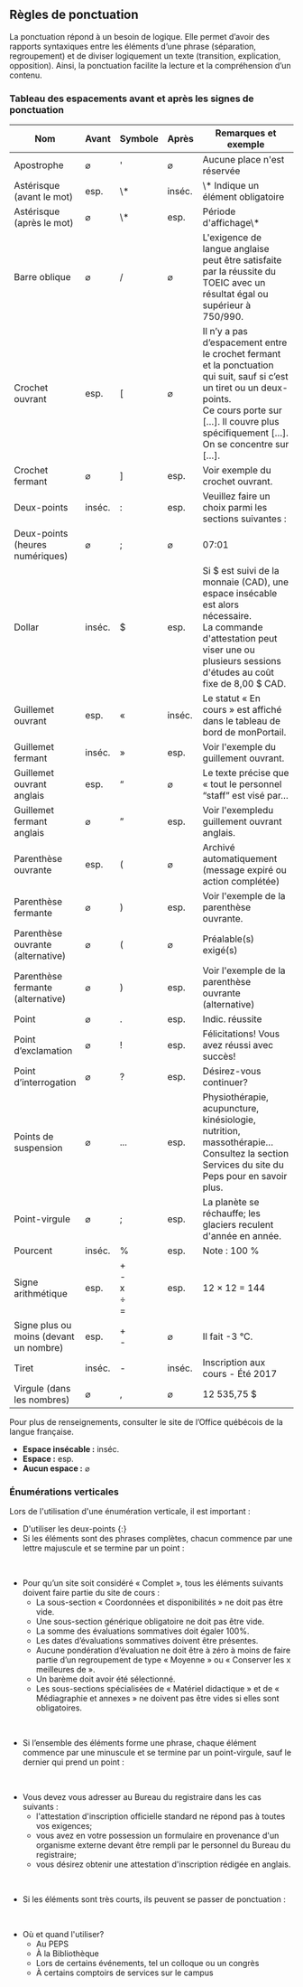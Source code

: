 ## Règles de ponctuation
La ponctuation répond à un besoin de logique. Elle permet d’avoir des rapports syntaxiques entre les éléments d’une phrase (séparation, regroupement) et de diviser logiquement un texte (transition, explication, opposition). Ainsi, la ponctuation facilite la lecture et la compréhension d’un contenu.

### Tableau des espacements avant et après les signes de ponctuation
<table>
    <thead>
        <tr>
            <th>Nom</th>
            <th>Avant</th>
            <th>Symbole</th>
            <th>Après</th>
            <th width="45%">Remarques et exemple</th>
        </tr>
    </thead>
    <tbody>
        <tr>
            <td>Apostrophe</td>
            <td>⌀</td>
            <td>'</td>
            <td>⌀</td>
            <td>Aucune place n'est réservée</td>
        </tr>
        <tr>
            <td>Astérisque (avant le mot)</td>
            <td>esp.</td>
            <td>\*</td>
            <td>inséc.</td>
            <td>\* Indique un élément obligatoire</td>
        </tr>
        <tr>
            <td>Astérisque (après le mot)</td>
            <td>⌀</td>
            <td>\*</td>
            <td>esp.</td>
            <td>Période d'affichage\*</td>
        </tr>
        <tr>
            <td>Barre oblique</td>
            <td>⌀</td>
            <td>/</td>
            <td>⌀</td>
            <td>L'exigence de langue anglaise peut être satisfaite par la réussite du TOEIC avec un résultat égal ou supérieur à 750/990.</td>
        </tr>
        <tr>
            <td>Crochet ouvrant</td>
            <td>esp.</td>
            <td>[</td>
            <td>⌀</td>
            <td>Il n’y a pas d’espacement entre le crochet fermant et la ponctuation qui suit, sauf si c’est un tiret ou un deux-points.<br/>Ce cours porte sur  […]. Il couvre plus spécifiquement […]. On se concentre sur […].</td>
        </tr>
        <tr>
            <td>Crochet fermant</td>
            <td>⌀</td>
            <td>]</td>
            <td>esp.</td>
            <td>Voir exemple du crochet ouvrant.</td>
        </tr>
        <tr>
            <td>Deux-points</td>
            <td>inséc.</td>
            <td>:</td>
            <td>esp.</td>
            <td>Veuillez faire un choix parmi les sections suivantes&nbsp;:</td>
        </tr>
        <tr>
            <td>Deux-points (heures numériques)</td>
            <td>⌀</td>
            <td>;</td>
            <td>⌀</td>
            <td>07:01</td>
        </tr>
        <tr>
            <td>Dollar</td>
            <td>inséc.</td>
            <td>$</td>
            <td>esp.</td>
            <td>Si $ est suivi de la monnaie (CAD), une espace insécable est alors nécessaire.<br/>La commande d'attestation peut viser une ou plusieurs sessions d'études au coût fixe de 8,00&nbsp;$&nbsp;CAD.</td>
        </tr>
        <tr>
            <td>Guillemet ouvrant</td>
            <td>esp.</td>
            <td>«</td>
            <td>inséc.</td>
            <td>Le statut «&nbsp;En cours&nbsp;» est affiché dans le tableau de bord de monPortail.</td>
        </tr>
        <tr>
            <td>Guillemet fermant</td>
            <td>inséc.</td>
            <td>»</td>
            <td>esp.</td>
            <td>Voir l'exemple du guillement ouvrant.</td>
        </tr>
        <tr>
            <td>Guillemet ouvrant anglais</td>
            <td>esp.</td>
            <td>“</td>
            <td>⌀</td>
            <td>Le texte précise que « tout le personnel “staff” est visé par…</td>
        </tr>
        <tr>
            <td>Guillemet fermant anglais</td>
            <td>⌀</td>
            <td>”</td>
            <td>esp.</td>
            <td>Voir l'exempledu guillement ouvrant anglais.</td>
        </tr>
        <tr>
            <td>Parenthèse ouvrante</td>
            <td>esp.</td>
            <td>(</td>
            <td>⌀</td>
            <td>Archivé automatiquement (message expiré ou action complétée)</td>
        </tr>
        <tr>
            <td>Parenthèse fermante</td>
            <td>⌀</td>
            <td>)</td>
            <td>esp.</td>
            <td>Voir l'exemple de la parenthèse ouvrante.</td>
        </tr>
        <tr>
            <td>Parenthèse ouvrante (alternative)</td>
            <td>⌀</td>
            <td>(</td>
            <td>⌀</td>
            <td>Préalable(s) exigé(s)</td>
        </tr>
        <tr>
            <td>Parenthèse fermante (alternative)</td>
            <td>⌀</td>
            <td>)</td>
            <td>esp.</td>
            <td>Voir l'exemple de la parenthèse ouvrante (alternative)</td>
        </tr>
        <tr>
            <td>Point</td>
            <td>⌀</td>
            <td>.</td>
            <td>esp.</td>
            <td>Indic. réussite</td>
        </tr>
        <tr>
            <td>Point d’exclamation</td>
            <td>⌀</td>
            <td>!</td>
            <td>esp.</td>
            <td>Félicitations! Vous avez réussi avec succès!</td>
        </tr>
        <tr>
            <td>Point d’interrogation</td>
            <td>⌀</td>
            <td>?</td>
            <td>esp.</td>
            <td>Désirez-vous continuer?</td>
        </tr>
        <tr>
            <td>Points de suspension</td>
            <td>⌀</td>
            <td>...</td>
            <td>esp.</td>
            <td>Physiothérapie, acupuncture, kinésiologie, nutrition, massothérapie… Consultez la section Services du site du Peps pour en savoir plus.</td>
        </tr>
        <tr>
            <td>Point-virgule</td>
            <td>⌀</td>
            <td>;</td>
            <td>esp.</td>
            <td>La planète se réchauffe; les glaciers reculent d'année en année. </td>
        </tr>
        <tr>
            <td>Pourcent</td>
            <td>inséc.</td>
            <td>%</td>
            <td>esp.</td>
            <td>Note&nbsp;: 100&nbsp;%</td>
        </tr>
        <tr>
            <td>Signe arithmétique</td>
            <td>esp.</td>
            <td>+<br/>-<br/>x<br/>÷<br/>=</td>
            <td>esp.</td>
            <td>12 × 12 = 144</td>
        </tr>
        <tr>
            <td>Signe plus ou moins (devant un nombre)</td>
            <td>esp.</td>
            <td>+<br/>-</td>
            <td>⌀</td>
            <td>Il fait -3 °C.</td>
        </tr>
        <tr>
            <td>Tiret</td>
            <td>inséc.</td>
            <td>-</td>
            <td>inséc.</td>
            <td>Inscription aux cours - Été 2017</td>
        </tr>
        <tr>
            <td>Virgule (dans les nombres)</td>
            <td>⌀</td>
            <td>,</td>
            <td>⌀</td>
            <td>12 535,75&nbsp;$</td>
        </tr>
    </tbody>
</table>

Pour plus de renseignements, consulter le site de l’<m-link mode="link" url="http://bdl.oqlf.gouv.qc.ca/bdl/gabarit_bdl.asp?t1=1&id=2039" target="_blank">Office québécois de la langue française</m-link>.

* **Espace insécable :** inséc.
* **Espace :** esp.
* **Aucun espace :** ⌀

### Énumérations verticales
Lors de l'utilisation d'une énumération verticale, il est important :
    <ul class="m-u--bullet-list">
        <li>D'utiliser les deux-points {:}</li>
        <li>Si les éléments sont des phrases complètes, chacun commence par une lettre majuscule et se termine par un point :</li>
     </ul><br/>
    <m-panel>
        <ul class="m-u--bullet-list">
            <li>Pour qu’un site soit considéré « Complet », tous les éléments suivants doivent faire partie du site de cours :
                <ul>
                    <li>La sous-section « Coordonnées et disponibilités » ne doit pas être vide.</li>
                    <li>Une sous-section générique obligatoire ne doit pas être vide.</li>
                    <li>La somme des évaluations sommatives doit égaler 100%.</li>
                    <li>Les dates d’évaluations sommatives doivent être présentes.</li>
                    <li>Aucune pondération d’évaluation ne doit être à zéro à moins de faire partie d’un regroupement de type « Moyenne » ou « Conserver les x meilleures de ».</li>
                    <li>Un barème doit avoir été sélectionné.</li>
                    <li>Les sous-sections spécialisées de « Matériel didactique » et de « Médiagraphie et annexes » ne doivent pas être vides si elles sont obligatoires.</li>
                </ul>
            </li>
        </ul><br/>
    </m-panel>
    <ul class="m-u--bullet-list">
        <li>Si l’ensemble des éléments forme une phrase, chaque élément commence par une minuscule et se termine par un point-virgule, sauf le dernier qui prend un point :</li>
    </ul><br/>
    <m-panel>
        <ul class="m-u--bullet-list">
            <li>Vous devez vous adresser au Bureau du registraire dans les cas suivants :
                <ul>
                    <li>l'attestation d'inscription officielle standard ne répond pas à toutes vos exigences;</li>
                    <li>vous avez en votre possession un formulaire en provenance d'un organisme externe devant être rempli par le personnel du Bureau du registraire;</li>
                    <li>vous désirez obtenir une attestation d'inscription rédigée en anglais.</li>
                </ul>
            </li>
        </ul><br/>
    </m-panel>
    <ul class="m-u--bullet-list">
        <li>Si les éléments sont très courts, ils peuvent se passer de ponctuation :</li>
    </ul><br/>
    <m-panel>
        <ul class="m-u--bullet-list">
            <li>Où et quand l'utiliser?
                <ul>
                    <li>Au PEPS</li>
                    <li>À la Bibliothèque</li>
                    <li>Lors de certains événements, tel un colloque ou un congrès</li>
                    <li>À certains comptoirs de services sur le campus</li>
                </ul>
            </li>
        </ul>
    </m-panel>